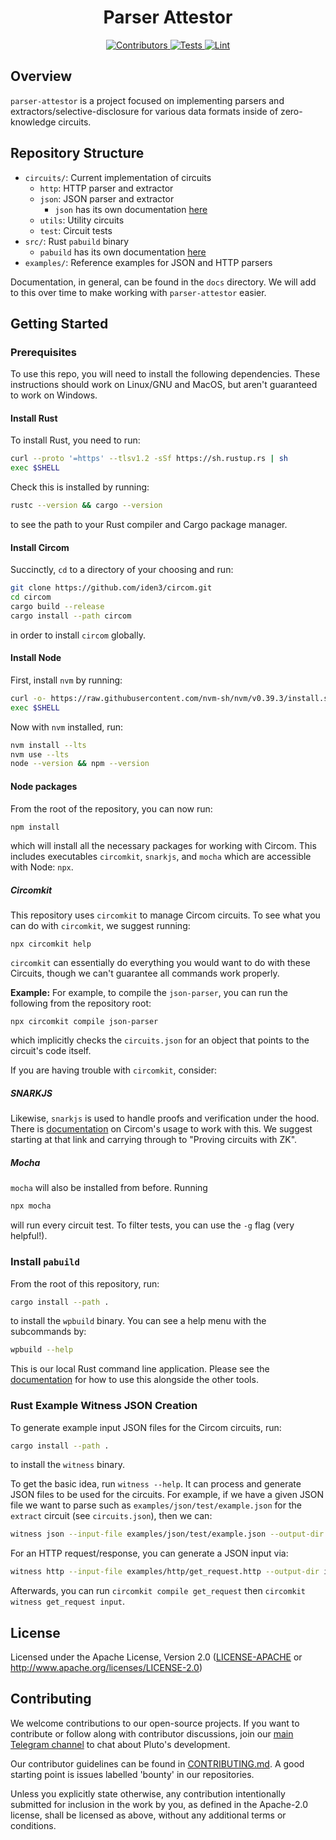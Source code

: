<h1 align="center">
  Parser Attestor
</h1>

<div align="center">
  <a href="https://github.com/pluto/extractor/graphs/contributors">
    <img src="https://img.shields.io/github/contributors/pluto/spark?style=flat-square&logo=github&logoColor=8b949e&labelColor=282f3b&color=32c955" alt="Contributors" />
  </a>
  <a href="https://github.com/pluto/extractor/actions/workflows/test.yaml">
    <img src="https://img.shields.io/badge/tests-passing-32c955?style=flat-square&logo=github-actions&logoColor=8b949e&labelColor=282f3b" alt="Tests" />
  </a>
  <a href="https://github.com/pluto/extractor/actions/workflows/lint.yaml">
    <img src="https://img.shields.io/badge/lint-passing-32c955?style=flat-square&logo=github-actions&logoColor=8b949e&labelColor=282f3b" alt="Lint" />
  </a>
</div>

## Overview

`parser-attestor` is a project focused on implementing parsers and extractors/selective-disclosure for various data formats inside of zero-knowledge circuits.

## Repository Structure

- `circuits/`: Current implementation of circuits
  - `http`: HTTP parser and extractor
  - `json`: JSON parser and extractor
    - `json` has its own documentation [here](docs/json.md)
  - `utils`: Utility circuits
  - `test`: Circuit tests
- `src/`: Rust `pabuild` binary
  - `pabuild` has its own documentation [here](docs/pabuild.md)
- `examples/`: Reference examples for JSON and HTTP parsers

Documentation, in general, can be found in the `docs` directory.
We will add to this over time to make working with `parser-attestor` easier.

## Getting Started

### Prerequisites

To use this repo, you will need to install the following dependencies.
These instructions should work on Linux/GNU and MacOS, but aren't guaranteed to work on Windows.

#### Install Rust
To install Rust, you need to run:
```sh
curl --proto '=https' --tlsv1.2 -sSf https://sh.rustup.rs | sh
exec $SHELL
```
Check this is installed by running:
```sh
rustc --version && cargo --version
```
to see the path to your Rust compiler and Cargo package manager.

#### Install Circom
Succinctly, `cd` to a directory of your choosing and run:
```sh
git clone https://github.com/iden3/circom.git
cd circom
cargo build --release
cargo install --path circom
```
in order to install `circom` globally.

#### Install Node
First, install `nvm` by running:
```sh
curl -o- https://raw.githubusercontent.com/nvm-sh/nvm/v0.39.3/install.sh | bash
exec $SHELL
```
Now with `nvm` installed, run:
```sh
nvm install --lts
nvm use --lts
node --version && npm --version
```

#### Node packages
From the root of the repository, you can now run:
```sh
npm install
```
which will install all the necessary packages for working with Circom.
This includes executables `circomkit`, `snarkjs`, and `mocha` which are accessible with Node: `npx`.

##### Circomkit
This repository uses `circomkit` to manage Circom circuits.
To see what you can do with `circomkit`, we suggest running:
```
npx circomkit help
```
`circomkit` can essentially do everything you would want to do with these Circuits, though we can't guarantee all commands work properly.

**Example:**
For example, to compile the `json-parser`, you can run the following from the repository root:
```
npx circomkit compile json-parser
```
which implicitly checks the `circuits.json` for an object that points to the circuit's code itself.

If you are having trouble with `circomkit`, consider:

##### SNARKJS
Likewise, `snarkjs` is used to handle proofs and verification under the hood.
There is [documentation](https://docs.circom.io/getting-started/compiling-circuits/) on Circom's usage to work with this.
We suggest starting at that link and carrying through to "Proving circuits with ZK".

##### Mocha
`mocha` will also be installed from before.
Running
```sh
npx mocha
```
will run every circuit test.
To filter tests, you can use the `-g` flag (very helpful!).


### Install `pabuild`
From the root of this repository, run:
```sh
cargo install --path .
```
to install the `wpbuild` binary.
You can see a help menu with the subcommands by:
```sh
wpbuild --help
```
This is our local Rust command line application.
Please see the [documentation](docs/pabuild.md) for how to use this alongside the other tools.


### Rust Example Witness JSON Creation
To generate example input JSON files for the Circom circuits, run:

```bash
cargo install --path .
```

to install the `witness` binary.

To get the basic idea, run `witness --help`. It can process and generate JSON files to be used for the circuits.
For example, if we have a given JSON file we want to parse such as `examples/json/test/example.json` for the `extract` circuit (see `circuits.json`), then we can:

```bash
witness json --input-file examples/json/test/example.json --output-dir inputs/extract --output-filename input.json
```

For an HTTP request/response, you can generate a JSON input via:
```bash
witness http --input-file examples/http/get_request.http --output-dir inputs/get_request --output-filename input.json
```

Afterwards, you can run `circomkit compile get_request` then `circomkit witness get_request input`.


## License

Licensed under the Apache License, Version 2.0 ([LICENSE-APACHE](LICENSE-APACHE) or http://www.apache.org/licenses/LICENSE-2.0)

## Contributing

We welcome contributions to our open-source projects. If you want to contribute or follow along with contributor discussions, join our [main Telegram channel](https://t.me/pluto_xyz/1) to chat about Pluto's development.

Our contributor guidelines can be found in [CONTRIBUTING.md](./CONTRIBUTING.md). A good starting point is issues labelled 'bounty' in our repositories.

Unless you explicitly state otherwise, any contribution intentionally submitted for inclusion in the work by you, as defined in the Apache-2.0 license, shall be licensed as above, without any additional terms or conditions.
